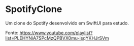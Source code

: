 # SpotifyClone

Um clone do Spotify desenvolvido em SwiftUI para estudo. 

Fonte: https://www.youtube.com/playlist?list=PLEHYNiA7SPcMzQPBVX0mu-isqYKHJrSVm
